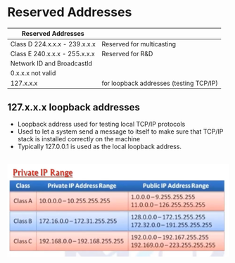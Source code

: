 # Reserved Addresses

| Reserved Addresses            |                                         |
| ----------------------------- | --------------------------------------- |
| Class D 224.x.x.x - 239.x.x.x | Reserved for multicasting               |
| Class E 240.x.x.x - 255.x.x.x | Reserved for R&D                        |
| Network ID and BroadcastId    |                                         |
| 0.x.x.x not valid             |                                         |
| 127.x.x.x                     | for loopback addresses (testing TCP/IP) |



## 127.x.x.x loopback addresses

<ul>
    <li>
        Loopback address used for testing local TCP/IP protocols
    </li>
    <li>
        Used to let a system send a message to itself to make sure that TCP/IP stack is installed correctly on the machine
    </li>
    <li>
        Typically 127.0.0.1 is used as the local loopback address.
    </li>
</ul>

<br>
<img src="images/2022-08-02_02h05_29.png" />
<br>
<br>
